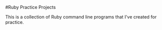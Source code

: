 #Ruby Practice Projects

This is a collection of Ruby command line programs that I've created for practice.